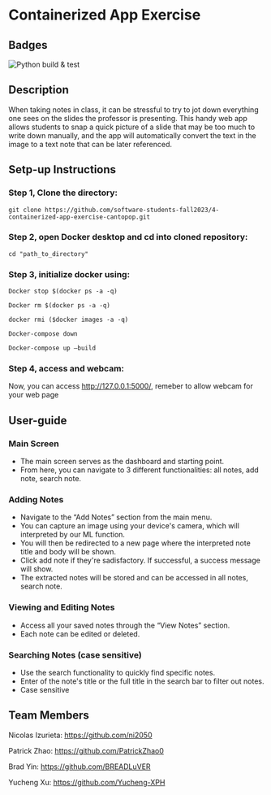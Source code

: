 # Containerized App Exercise

## Badges

![Python build & test](https://github.com/software-students-fall2023/4-containerized-app-exercise-cantopop/actions/workflows/containerized-app.yml/badge.svg) 


## Description

When taking notes in class, it can be stressful to try to jot down everything one sees on the slides the professor is presenting. This handy web app allows students to snap a quick picture of a slide that may be too much to write down manually, and the app will automatically convert the text in the image to a text note that can be later referenced. 


## Setp-up Instructions

### Step 1, Clone the directory:
```
git clone https://github.com/software-students-fall2023/4-containerized-app-exercise-cantopop.git
```
### Step 2, open Docker desktop and cd into cloned repository:
```
cd "path_to_directory"
```
### Step 3, initialize docker using:
```
Docker stop $(docker ps -a -q)

Docker rm $(docker ps -a -q)

docker rmi ($docker images -a -q)

Docker-compose down

Docker-compose up —build
```
### Step 4, access and webcam:

Now, you can access http://127.0.0.1:5000/, remeber to allow webcam for your web page


## User-guide

### Main Screen
- The main screen serves as the dashboard and starting point.
- From here, you can navigate to 3 different functionalities: all notes, add note, search note.

### Adding Notes
- Navigate to the “Add Notes” section from the main menu.
- You can capture an image using your device's camera, which will interpreted by our ML function.
- You will then be redirected to a new page where the interpreted note title and body will be shown.
- Click add note if they're sadisfactory. If successful, a success message will show.
- The extracted notes will be stored and can be accessed in all notes, search note.

### Viewing and Editing Notes
- Access all your saved notes through the “View Notes” section.
- Each note can be edited or deleted.

### Searching Notes (case sensitive)
- Use the search functionality to quickly find specific notes.
- Enter of the note's title or the full title in the search bar to filter out notes.
- Case sensitive


## Team Members

Nicolas Izurieta: https://github.com/ni2050

Patrick Zhao: https://github.com/PatrickZhao0

Brad Yin: https://github.com/BREADLuVER

Yucheng Xu: https://github.com/Yucheng-XPH
